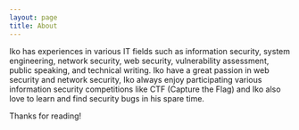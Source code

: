 ```yaml
---
layout: page
title: About
---
```


Iko has experiences in various IT fields such as information security, system engineering, network security, web security, vulnerability assessment, public speaking, and technical writing. Iko have a great passion in web security and network security, Iko always enjoy participating various information security competitions like CTF (Capture the Flag) and Iko also love to learn and find security bugs in his spare time.

Thanks for reading!

